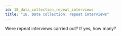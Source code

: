 ```yaml
---
id: 18_data_collection_repeat_interviews
title: "18. Data collection: repeat interviews"
---
```

Were repeat interviews carried out? If yes, how many? 